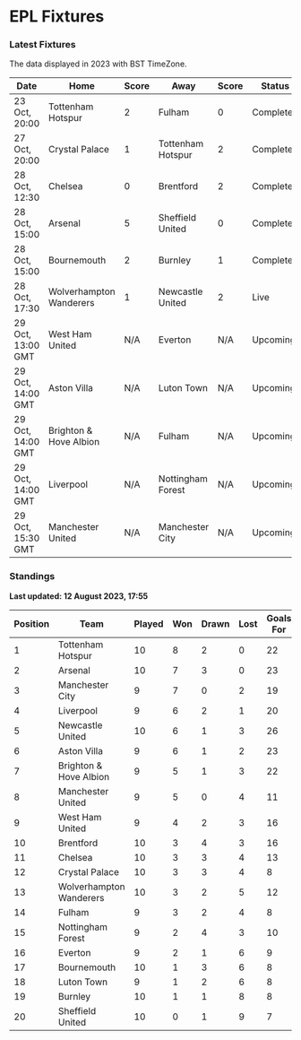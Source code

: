 # EPL Fixtures

### Latest Fixtures

The data displayed in 2023 with BST TimeZone.

<!-- START_TABLE -->
| Date | Home | Score | Away | Score | Status |
|-------------|--------|--------------|--------|--------------|--------|
| 23 Oct, 20:00 | Tottenham Hotspur | 2 | Fulham | 0 | Completed |
| 27 Oct, 20:00 | Crystal Palace | 1 | Tottenham Hotspur | 2 | Completed |
| 28 Oct, 12:30 | Chelsea | 0 | Brentford | 2 | Completed |
| 28 Oct, 15:00 | Arsenal | 5 | Sheffield United | 0 | Completed |
| 28 Oct, 15:00 | Bournemouth | 2 | Burnley | 1 | Completed |
| 28 Oct, 17:30 | Wolverhampton Wanderers | 1 | Newcastle United | 2 | Live |
| 29 Oct, 13:00 GMT | West Ham United | N/A | Everton | N/A | Upcoming |
| 29 Oct, 14:00 GMT | Aston Villa | N/A | Luton Town | N/A | Upcoming |
| 29 Oct, 14:00 GMT | Brighton & Hove Albion | N/A | Fulham | N/A | Upcoming |
| 29 Oct, 14:00 GMT | Liverpool | N/A | Nottingham Forest | N/A | Upcoming |
| 29 Oct, 15:30 GMT | Manchester United | N/A | Manchester City | N/A | Upcoming |
<!-- END_TABLE -->

### Standings

**Last updated: 12 August 2023, 17:55**

<!-- START_STANDINGS -->
| Position | Team | Played | Won | Drawn | Lost | Goals For | Goals Against | Goal Difference | Points |
|----------|------|--------|-----|-------|------|-----------|---------------|-----------------|--------|
| 1 | Tottenham Hotspur | 10 | 8 | 2 | 0 | 22 | 9 | 13 | 26 |
| 2 | Arsenal | 10 | 7 | 3 | 0 | 23 | 8 | 15 | 24 |
| 3 | Manchester City | 9 | 7 | 0 | 2 | 19 | 7 | 12 | 21 |
| 4 | Liverpool | 9 | 6 | 2 | 1 | 20 | 9 | 11 | 20 |
| 5 | Newcastle United | 10 | 6 | 1 | 3 | 26 | 10 | 16 | 19 |
| 6 | Aston Villa | 9 | 6 | 1 | 2 | 23 | 13 | 10 | 19 |
| 7 | Brighton & Hove Albion | 9 | 5 | 1 | 3 | 22 | 18 | 4 | 16 |
| 8 | Manchester United | 9 | 5 | 0 | 4 | 11 | 13 | -2 | 15 |
| 9 | West Ham United | 9 | 4 | 2 | 3 | 16 | 16 | 0 | 14 |
| 10 | Brentford | 10 | 3 | 4 | 3 | 16 | 12 | 4 | 13 |
| 11 | Chelsea | 10 | 3 | 3 | 4 | 13 | 11 | 2 | 12 |
| 12 | Crystal Palace | 10 | 3 | 3 | 4 | 8 | 13 | -5 | 12 |
| 13 | Wolverhampton Wanderers | 10 | 3 | 2 | 5 | 12 | 17 | -5 | 11 |
| 14 | Fulham | 9 | 3 | 2 | 4 | 8 | 15 | -7 | 11 |
| 15 | Nottingham Forest | 9 | 2 | 4 | 3 | 10 | 12 | -2 | 10 |
| 16 | Everton | 9 | 2 | 1 | 6 | 9 | 14 | -5 | 7 |
| 17 | Bournemouth | 10 | 1 | 3 | 6 | 8 | 21 | -13 | 6 |
| 18 | Luton Town | 9 | 1 | 2 | 6 | 8 | 17 | -9 | 5 |
| 19 | Burnley | 10 | 1 | 1 | 8 | 8 | 25 | -17 | 4 |
| 20 | Sheffield United | 10 | 0 | 1 | 9 | 7 | 29 | -22 | 1 |
<!-- END_STANDINGS -->

